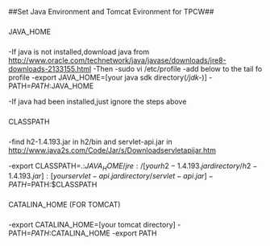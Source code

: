 ##Set Java Environment and Tomcat Evironment for TPCW##
###
JAVA_HOME
###
####
-If java is not installed,download java from http://www.oracle.com/technetwork/java/javase/downloads/jre8-downloads-2133155.html
-Then
-sudo vi /etc/profile
-add below to the tail fo profile
-export JAVA_HOME=[your java sdk directory(*/jdk-*)]
-PATH=$PATH:$JAVA_HOME

-If java had been installed,just ignore the steps above
####

###
CLASSPATH
###
####
-find h2-1.4.193.jar in h2/bin and servlet-api.jar in http://www.java2s.com/Code/Jar/s/Downloadservletapijar.htm

-export CLASSPATH=.:$JAVA_HOME/jre:/[your h2-1.4.193.jar directory/h2-1.4.193.jar]:[your servlet-api.jar directory/servlet-api.jar]
-PATH=$PATH:$CLASSPATH
####

###
CATALINA_HOME (FOR TOMCAT)
###
####
-export CATALINA_HOME=[your tomcat directory]
-PATH=$PATH:$CATALINA_HOME
-export PATH
####

